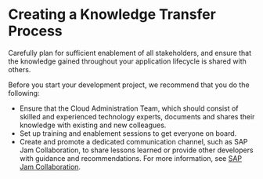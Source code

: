 <!-- loio630c14cd57f147e4b862f9f60ea4cf3d -->

# Creating a Knowledge Transfer Process

Carefully plan for sufficient enablement of all stakeholders, and ensure that the knowledge gained throughout your application lifecycle is shared with others.

Before you start your development project, we recommend that you do the following:

-   Ensure that the Cloud Administration Team, which should consist of skilled and experienced technology experts, documents and shares their knowledge with existing and new colleagues.
-   Set up training and enablement sessions to get everyone on board.
-   Create and promote a dedicated communication channel, such as SAP Jam Collaboration, to share lessons learned or provide other developers with guidance and recommendations. For more information, see [SAP Jam Collaboration](https://www.sap.com/products/enterprise-social-collaboration.html).

